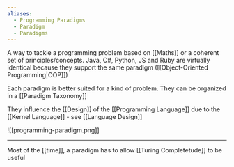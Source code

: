 ```yaml
---
aliases:
  - Programming Paradigms
  - Paradigm
  - Paradigms
---
```

A way to tackle a programming problem based on [[Maths]] or a coherent set of principles/concepts. Java, C#, Python, JS and Ruby are virtually identical because they support the same paradigm ([[Object-Oriented Programming|OOP]])

Each paradigm is better suited for a kind of problem. They can be organized in a [[Paradigm Taxonomy]]

They influence the [[Design]] of the [[Programming Language]] due to the [[Kernel Language]] - see [[Language Design]]

![[programming-paradigm.png]]

---

Most of the [[time]], a paradigm has to allow [[Turing Completetude]] to be useful
